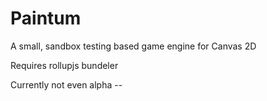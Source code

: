 # Paintum
A small, sandbox testing based game engine for Canvas 2D

Requires rollupjs bundeler

Currently not even alpha -- 
